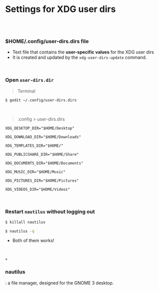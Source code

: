 # Settings for XDG user dirs

<br>

<br>

### $HOME/.config/user-dirs.dirs file 
- Text file that contains the **user-specific values** for the XDG user dirs
- It is created and updated by the `xdg-user-dirs-update` command.

<br>

### Open `user-dirs.dir`

> Terminal

```bash
$ gedit ~/.config/user-dirs.dirs
```

<br>

> .config > user-dirs.dirs

```
XDG_DESKTOP_DIR="$HOME/Desktop"

XDG_DOWNLOAD_DIR="$HOME/Downloads"

XDG_TEMPLATES_DIR="$HOME/"

XDG_PUBLICSHARE_DIR="$HOME/Share"

XDG_DOCUMENTS_DIR="$HOME/Documents"

XDG_MUSIC_DIR="$HOME/Music"

XDG_PICTURES_DIR="$HOME/Pictures"

XDG_VIDEOS_DIR="$HOME/Videos"
```

<br>

### Restart `nautilus` without logging out

```bash
$ killall nautilus

$ nautilus -q
```

- Both of them works!

<br>

`+`

### **nautilus** 

: a file manager, designed for the GNOME 3 desktop.

